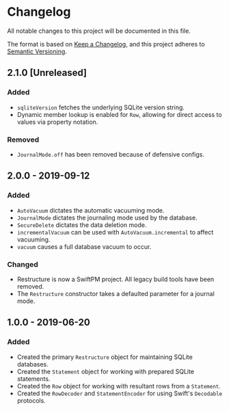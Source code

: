 #  Changelog

All notable changes to this project will be documented in this file.

The format is based on [Keep a Changelog](https://keepachangelog.com/en/1.0.0/),
and this project adheres to [Semantic Versioning](https://semver.org/spec/v2.0.0.html).

## 2.1.0 [Unreleased]
### Added
-   `sqliteVersion` fetches the underlying SQLite version string.
-   Dynamic member lookup is enabled for `Row`, allowing for direct access to values via property notation.

### Removed
-   `JournalMode.off` has been removed because of defensive configs.

## 2.0.0 - 2019-09-12
### Added
-   `AutoVacuum` dictates the automatic vacuuming mode.
-   `JournalMode` dictates the journaling mode used by the database.
-   `SecureDelete` dictates the data deletion mode.
-   `incrementalVacuum` can be used with `AutoVacuum.incremental` to affect vacuuming.
-   `vacuum` causes a full database vacuum to occur.

### Changed
-   Restructure is now a SwiftPM project. All legacy build tools have been removed.
-   The `Restructure` constructor takes a defaulted parameter for a journal mode.

## 1.0.0 - 2019-06-20
### Added
-   Created the primary `Restructure` object for maintaining SQLite databases.
-   Created the `Statement` object for working with prepared SQLite statements.
-   Created the `Row` object for working with resultant rows from a `Statement`.
-   Created the `RowDecoder` and `StatementEncoder` for using Swift's `Decodable` protocols. 
